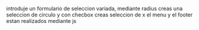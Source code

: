 introduje un formulario de seleccion variada, mediante radius creas una seleccion de circulo y con checbox creas seleccion de x el menu y el footer estan realizados mediante js 
